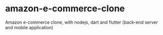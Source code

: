 # amazon-e-commerce-clone
Amazon e-commerce clone, with nodejs, dart and flutter (back-end server and mobile application)
